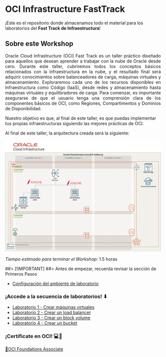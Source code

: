 # OCI Infrastructure FastTrack
  
¡Este es el repositorio donde almacenamos todo el material para los laboratorios del **Fast Track de Infraestructura**!

## Sobre este Workshop
<p align="justify">
Oracle Cloud Infrastructure (OCI) Fast Track es un taller práctico diseñado para aquellos que desean aprender a trabajar con la nube de Oracle desde cero. Durante este taller, cubriremos todos los conceptos básicos relacionados con la infraestructura en la nube, y el resultado final será adquirir conocimientos sobre balanceadores de carga, máquinas virtuales y almacenamiento. Exploraremos cada uno de los recursos disponibles en Infraestructura como Código (IaaS), desde redes y almacenamiento hasta máquinas virtuales y equilibradores de carga. Para comenzar, es importante asegurarse de que el usuario tenga una comprensión clara de los componentes básicos de OCI, como Regiones, Compartimentos y Dominios de Disponibilidad.

Nuestro objetivo es que, al final de este taller, es que puedas implementar tus propias infraestructuras siguiendo las mejores prácticas de OCI.
</p>

Al final de este taller, la arquitectura creada será la siguiente:

 ![imagen]( Lab0-PrimerosPasos/imagenes/ft-architecture-gb.png)

_Tiempo estimado para terminar el Workshop_: 1.5 horas

##> [!IMPORTANT]
##> Antes de empezar, recuerda revisar la sección de Primeros Pasos

- [Configuración del ambiente de laboratorio](Lab0-PrimerosPasos/Readme.md)
  
### ¡Accede a la secuencia de laboratorios! ⬇
- [Laboratorio 1 - Crear máquinas virtuales](Lab1-MaquinasVirtuales/Readme.md)
- [Laboratorio 2 - Crear un load balancer](Lab2-LoadBalancer/Readme.md)
- [Laboratorio 3 - Crear un block volume](Lab3-BlockVolume/Readme.md)
- [Laboratorio 4 - Crear un bucket](Lab4-ObjectStorage/Readme.md)




### ¡Certíficate en OCI! 💻🚀

<a href="https://mylearn.oracle.com/ou/learning-path/become-an-oci-foundations-associate-2023/122043"> 🏅OCI Foundations Associate</a>
